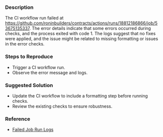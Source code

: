### Description
The CI workflow run failed at https://github.com/roninbuilders/contracts/actions/runs/18812186866/job/53675135337. The error details indicate that some errors occurred during checks, and the process exited with code 1. The logs suggest that no fixes were applied, and the issue might be related to missing formatting or issues in the error checks.

### Steps to Reproduce
- Trigger a CI workflow run.
- Observe the error message and logs.

### Suggested Solution
- Update the CI workflow to include a formatting step before running checks.
- Review the existing checks to ensure robustness.

### Reference
- [Failed Job Run Logs](https://github.com/roninbuilders/contracts/actions/runs/18812186866/job/53675135337)
